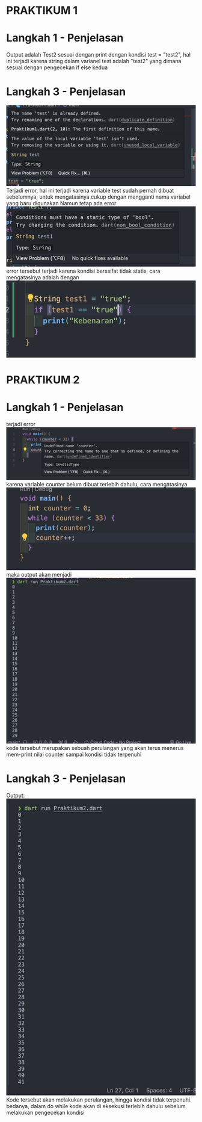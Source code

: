 # PRAKTIKUM 1

# Langkah 1 - Penjelasan

Output adalah Test2 sesuai dengan print dengan kondisi test = "test2", hal ini terjadi karena string dalam varianel test adalah "test2" yang dimana sesuai dengan pengecekan if else kedua

# Langkah 3 - Penjelasan

![alt text](image.png)
Terjadi error, hal ini terjadi karena variable test sudah pernah dibuat sebelumnya, untuk mengatasinya cukup dengan mengganti nama variabel yang baru digunakan
Namun tetap ada error
![alt text](image-1.png)
error tersebut terjadi karena kondisi berssifat tidak statis, cara mengatasinya adalah dengan
![alt text](image-2.png)

# PRAKTIKUM 2

# Langkah 1 - Penjelasan

terjadi error ![alt text](image-3.png) karena variable counter belum dibuat terlebih dahulu, cara mengatasinya ![alt text](image-4.png)
maka output akan menjadi ![alt text](image-5.png)
kode tersebut merupakan sebuah perulangan yang akan terus menerus mem-print nilai counter sampai kondisi tidak terpenuhi

# Langkah 3 - Penjelasan

Output:
![alt text](image-6.png)
Kode tersebut akan melakukan perulangan, hingga kondisi tidak terpenuhi. bedanya, dalam do while
kode akan di eksekusi terlebih dahulu sebelum melakukan pengecekan kondisi
